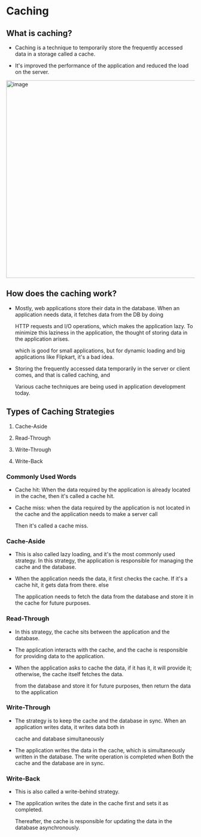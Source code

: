 # Caching

## What is caching?

 - Caching is a technique to temporarily store the frequently accessed data in a storage called a cache.

 - It's improved the performance of the application and reduced the load on the server.

<img width="1157" height="527" alt="image" src="https://github.com/user-attachments/assets/c463fedf-67c3-43bf-a059-dcacdcb85a62" />

## How does the caching work?

 - Mostly, web applications store their data in the database. When an application needs data, it fetches data from the DB by doing

   HTTP requests and I/O operations, which makes the application lazy. To minimize this laziness in the application, the thought of storing data in the application arises.

   which is good for small applications, but for dynamic loading and big applications like Flipkart, it's a bad idea.

 - Storing the frequently accessed data temporarily in the server or client comes, and that is called caching, and

   Various cache techniques are being used in application development today.

## Types of Caching Strategies

  1. Cache-Aside

  2. Read-Through

  3. Write-Through

  4. Write-Back

### Commonly Used Words 

  - Cache hit: When the data required by the application is already located in the cache, then it's called a cache hit.

  - Cache miss: when the data required by the application is not located in the cache and the application needs to make a server call

    Then it's called a cache miss.

    

### Cache-Aside

 - This is also called lazy loading, and it's the most commonly used strategy. In this strategy, the application  is responsible for managing the cache and the database.

 - When the application needs the data, it first checks the cache. If it's a cache hit, it gets data from there. else

    The application needs to fetch the data from the database and store it in the cache for future purposes.

### Read-Through

 - In this strategy, the cache sits between the application and the database.

 - The application interacts with the cache, and the cache is responsible for providing data to the application.

 - When the application asks to cache the data, if it has it, it will provide it; otherwise, the cache itself fetches the data.

    from the database and store it for future purposes, then return the data to the application

### Write-Through

 - The strategy is to keep the cache and the database in sync. When an application writes data, it writes data both in

    cache and database simultaneously

 - The application writes the data in the cache, which is simultaneously written in the database. The write operation is completed when
    Both the cache and the database are in sync.
   
### Write-Back

  - This is also called a write-behind strategy.

  - The application writes the date in the cache first and sets it as completed.

    Thereafter, the cache is responsible for updating the data in the database asynchronously.

